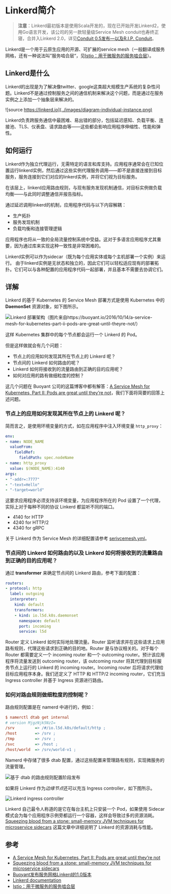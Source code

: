 # Linkerd简介

> **注意**：Linkerd最初版本是使用Scala开发的，现在已开始开发Linkerd2，使用Go语言开发，该公司的另一款轻量级Service Mesh conduit也寿终正寝，合并入Linkerd 2.0，详见[Conduit 0.5发布—以及R.I.P. Conduit](http://www.servicemesher.com/blog/rip-conduit/)。

Linkerd是一个用于云原生应用的开源、可扩展的service mesh（一般翻译成服务网格，还有一种说法叫”服务啮合层“，见[Istio：用于微服务的服务啮合层](http://www.infoq.com/cn/news/2017/05/istio)）。

## Linkerd是什么

Linkerd的出现是为了解决像twitter、google这类超大规模生产系统的复杂性问题。Linkerd不是通过控制服务之间的通信机制来解决这个问题，而是通过在服务实例之上添加一个抽象层来解决的。

![source https://linkerd.io](../images/diagram-individual-instance.png)

Linkerd负责跨服务通信中最困难、易出错的部分，包括延迟感知、负载平衡、连接池、TLS、仪表盘、请求路由等——这些都会影响应用程序伸缩性、性能和弹性。

## 如何运行

Linkerd作为独立代理运行，无需特定的语言和库支持。应用程序通常会在已知位置运行linkerd实例，然后通过这些实例代理服务调用——即不是直接连接到目标服务，服务连接到它们对应的linkerd实例，并将它们视为目标服务。

在该层上，linkerd应用路由规则，与现有服务发现机制通信，对目标实例做负载均衡——与此同时调整通信并报告指标。 

通过延迟调用linkerd的机制，应用程序代码与以下内容解耦：

- 生产拓扑
- 服务发现机制
- 负载均衡和连接管理逻辑

应用程序也将从一致的全局流量控制系统中受益。这对于多语言应用程序尤其重要，因为通过库来实现这种一致性是非常困难的。

Linkerd实例可以作为sidecar（既为每个应用实体或每个主机部署一个实例）来运行。 由于linkerd实例是无状态和独立的，因此它们可以轻松适应现有的部署拓扑。它们可以与各种配置的应用程序代码一起部署，并且基本不需要去协调它们。

## 详解

Linkerd 的基于 Kubernetes 的 Service Mesh 部署方式是使用 Kubernetes 中的 **DaemonSet** 资源对象，如下图所示。

![Linkerd 部署架构（图片来自https://buoyant.io/2016/10/14/a-service-mesh-for-kubernetes-part-ii-pods-are-great-until-theyre-not/）](https://buoyant.io/wp-content/uploads/2017/07/buoyant-k8s-daemonset-mesh.png)

这样 Kubernetes 集群中的每个节点都会运行一个 Linkerd 的 Pod。

但是这样做就会有几个问题：

- 节点上的应用如何发现其所在节点上的 Linkerd 呢？
- 节点间的 Linkerd 如何路由的呢？
- Linkerd 如何将接收到的流量路由到正确的目的应用呢？
- 如何对应用的路有做细粒度的控制？

这几个问题在 Buoyant 公司的这篇博客中都有解答：[A Service Mesh for Kubernetes, Part II: Pods are great until they’re not](https://buoyant.io/2016/10/14/a-service-mesh-for-kubernetes-part-ii-pods-are-great-until-theyre-not/)，我们下面将简要的回答上述问题。

### 节点上的应用如何发现其所在节点上的 Linkerd 呢？

简而言之，是使用环境变量的方式，如在应用程序中注入环境变量 `http_proxy`：

```yaml
env:
- name: NODE_NAME
  valueFrom:
    fieldRef:
      fieldPath: spec.nodeName
- name: http_proxy
  value: $(NODE_NAME):4140
args:
- "-addr=:7777"
- "-text=Hello"
- "-target=world"
```

这要求应用程序必须支持该环境变量，为应用程序所在的 Pod 设置了一个代理，实际上对于每种不同的协议 Linkerd 都监听不同的端口。

- 4140 for HTTP
- 4240 for HTTP/2
- 4340 for gRPC

关于 Linkerd 作为 Service Mesh 的详细配置请参考 [serivcemesh.yml](https://github.com/rootsongjc/kubernetes-handbook/blob/master/manifests/linkerd/servicemesh.yml)。

### 节点间的 Linkerd 如何路由的以及 Linkerd 如何将接收到的流量路由到正确的目的应用呢？

通过 **transformer** 来确定节点间的 Linkerd 路由，参考下面的配置：

```yaml
routers:
- protocol: http
  label: outgoing
  interpreter:
    kind: default
    transformers:
    - kind: io.l5d.k8s.daemonset
      namespace: default
      port: incoming
      service: l5d
```

Router 定义 Linkerd 如何实际地处理流量。Router 监听请求并在这些请求上应用路有规则，代理这些请求到正确的目的地。Router 是与协议相关的。对于每个 Router 都需要定义一个 incoming router 和一个 outcoming router。预计该应用程序将流量发送到 outcoming router，该 outcoming router 将其代理到目标服务节点上运行的 Linkerd 的 incoming router。Incoming router 后将请求代理给目标应用程序本身。我们还定义了 HTTP 和 HTTP/2 incoming router，它们充当 Ingress controller 并基于 Ingress 资源进行路由。

### 如何对路由规则做细粒度的控制呢？

路由规则配置是在 namerd 中进行的，例如：

```ini
$ namerctl dtab get internal
# version MjgzNjk5NzI=
/srv         => /#/io.l5d.k8s/default/http ;
/host        => /srv ;
/tmp         => /srv ;
/svc         => /host ;
/host/world  => /srv/world-v1 ;
```

Namerd 中存储了很多 dtab 配置，通过这些配置来管理路有规则，实现微服务的流量管理。

![基于 dtab 的路由规则配置阶段发布](https://buoyant.io/wp-content/uploads/2017/07/buoyant-4_override.png)

如果将 Linkerd 作为*边缘节点*还可以充当 Ingress controller，如下图所示。

![Linkerd ingress controller](https://buoyant.io/wp-content/uploads/2017/07/buoyant-k8s-hello-world-ingress-controller-1.png)

Linkerd 自己最令人称道的是它在每台主机上只安装一个 Pod，如果使用 Sidecar 模式会为每个应用程序示例旁都运行一个容器，这样会导致过多的资源消耗。[Squeezing blood from a stone: small-memory JVM techniques for microservice sidecars](https://buoyant.io/2016/06/17/small-memory-jvm-techniques-for-microservice-sidecars/) 这篇文章中详细说明了 Linkerd 的资源消耗与性能。

## 参考

- [A Service Mesh for Kubernetes, Part II: Pods are great until they’re not](https://buoyant.io/2016/10/14/a-service-mesh-for-kubernetes-part-ii-pods-are-great-until-theyre-not/)
- [Squeezing blood from a stone: small-memory JVM techniques for microservice sidecars](https://buoyant.io/2016/06/17/small-memory-jvm-techniques-for-microservice-sidecars/)
- [Buoyant发布服务网格Linkerd的1.0版本](http://www.infoq.com/cn/news/2017/05/buoyant-release-ver-1-of-linkerd)
- [Linkerd documentation](https://linkerd.io/documentation/)
- [Istio：用于微服务的服务啮合层](http://www.infoq.com/cn/news/2017/05/istio)
